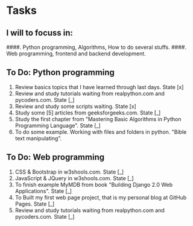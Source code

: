# Tasks

## I will to focuss in:
####. Python programming, Algorithms, How to do several stuffs.
####. Web programming, frontend and backend development.

## To Do: Python programming
1. Review basics topics that I have learned through last days. State [x]
2. Review and study tutorials waiting from realpython.com and pycoders.com. State [_]
3. Review and study some scripts waiting. State [x]
4. Study some [5] articles from geeksforgeeks.com. State [_]
5. Study the first chapter from "Mastering Basic Algorithms in Python Programming Language". State [_]
6. To do some example. Working with files and folders in python. "Bible text manipulating". 

## To Do: Web programming
1. CSS & Bootstrap in w3shools.com. State [_]
2. JavaScript & JQuery in w3shools.com. State [_]
3. To finish example MyMDB from book "Building Django 2.0 Web Applications". State [_]
4. To Built my first web page project, that is my personal blog at GitHub Pages. State [_]
5. Review and study tutorials waiting from realpython.com and pycoders.com. State [_]